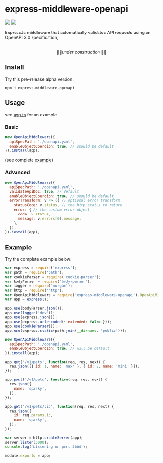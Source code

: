 # express-middleware-openapi

![](https://travis-ci.org/cdimascio/express-middleware-openapi.svg?branch=master) ![](https://img.shields.io/badge/license-MIT-blue.svg)

ExpressJs middleware that automatically validates API requests using an OpenAPI 3.0 specification,

<p align="center">
  <br>
🚧👷<i>under construction</i> 🚧👷
</p>

## Install

Try this pre-release alpha version:

```shell
npm i express-middleware-openapi
```

## Usage

see [app.ts](example/app.js) for an example.

### Basic

```javascript
new OpenApiMiddleware({
  apiSpecPath: './openapi.yaml',
  enableObjectCoercion: true, // should be default
}).install(app);
```

(see complete [example](#example))

### Advanced

```javascript
new OpenApiMiddleware({
  apiSpecPath: './openapi.yaml',
  validateApiDoc: true, // default
  enableObjectCoercion: true, // should be default
  errorTransform: v => ({ // optional error transform
    statusCode: v.status, // the http status to return
    error: { // the custom error object
      code: v.status,
      message: v.errors[0].message,
    },
  }),
}).install(app);
```

## Example

Try the complete example below:

```javascript
var express = require('express');
var path = require('path');
var cookieParser = require('cookie-parser');
var bodyParser = require('body-parser');
var logger = require('morgan');
var http = require('http');
var OpenApiMiddleware = require('express-middleware-openapi').OpenApiMiddleware;
var app = express();

app.use(bodyParser.json());
app.use(logger('dev'));
app.use(express.json());
app.use(express.urlencoded({ extended: false }));
app.use(cookieParser());
app.use(express.static(path.join(__dirname, 'public')));

new OpenApiMiddleware({
  apiSpecPath: './openapi.yaml',
  enableObjectCoercion: true, // will be default
}).install(app);

app.get('/v1/pets', function(req, res, next) {
  res.json([{ id: 1, name: 'max' }, { id: 2, name: 'mini' }]);
});

app.post('/v1/pets', function(req, res, next) {
  res.json({
    name: 'sparky',
  });
});

app.get('/v1/pets/:id', function(req, res, next) {
  res.json({
    id: req.params.id,
    name: 'sparky',
  });
});

var server = http.createServer(app);
server.listen(3000);
console.log('Listening on port 3000');

module.exports = app;
```

